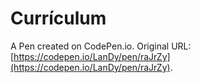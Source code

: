 # Currículum

A Pen created on CodePen.io. Original URL: [https://codepen.io/LanDy/pen/raJrZy](https://codepen.io/LanDy/pen/raJrZy).


